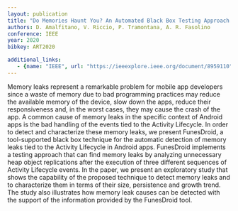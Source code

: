 ```yaml
---
layout: publication
title: "Do Memories Haunt You? An Automated Black Box Testing Approach for Detecting Memory Leaks in Android Apps"
authors: D. Amalfitano, V. Riccio, P. Tramontana, A. R. Fasolino
conference: IEEE
year: 2020
bibkey: ART2020

additional_links:
   - {name: "IEEE", url: "https://ieeexplore.ieee.org/document/8959110"}
---
```

Memory leaks represent a remarkable problem for mobile app developers since a waste of memory due to bad programming practices may reduce the available memory of the device, slow down the apps, reduce their responsiveness and, in the worst cases, they may cause the crash of the app. A common cause of memory leaks in the specific context of Android apps is the bad handling of the events tied to the Activity Lifecycle. In order to detect and characterize these memory leaks, we present FunesDroid, a tool-supported black box technique for the automatic detection of memory leaks tied to the Activity Lifecycle in Android apps. FunesDroid implements a testing approach that can find memory leaks by analyzing unnecessary heap object replications after the execution of three different sequences of Activity Lifecycle events. In the paper, we present an exploratory study that shows the capability of the proposed technique to detect memory leaks and to characterize them in terms of their size, persistence and growth trend. The study also illustrates how memory leak causes can be detected with the support of the information provided by the FunesDroid tool.
